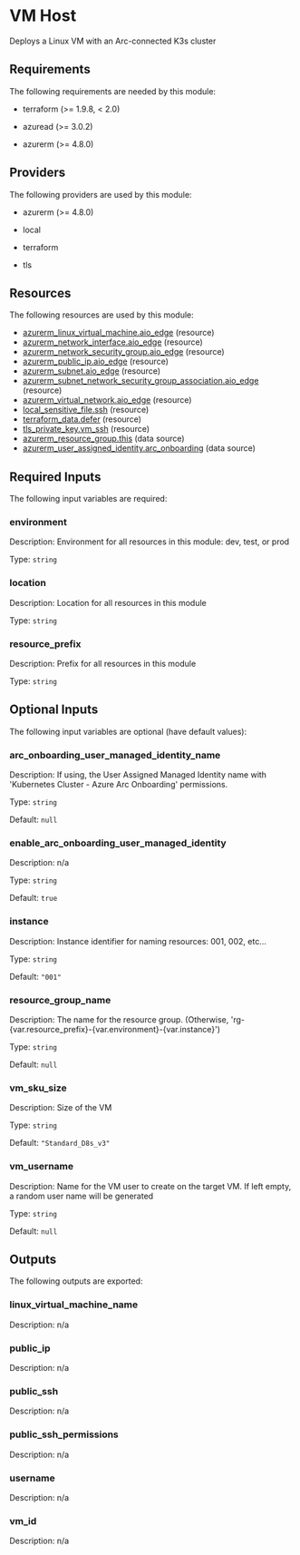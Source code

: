 <!-- BEGIN_TF_DOCS -->
# VM Host

Deploys a Linux VM with an Arc-connected K3s cluster

## Requirements

The following requirements are needed by this module:

- terraform (>= 1.9.8, < 2.0)

- azuread (>= 3.0.2)

- azurerm (>= 4.8.0)

## Providers

The following providers are used by this module:

- azurerm (>= 4.8.0)

- local

- terraform

- tls

## Resources

The following resources are used by this module:

- [azurerm_linux_virtual_machine.aio_edge](https://registry.terraform.io/providers/hashicorp/azurerm/latest/docs/resources/linux_virtual_machine) (resource)
- [azurerm_network_interface.aio_edge](https://registry.terraform.io/providers/hashicorp/azurerm/latest/docs/resources/network_interface) (resource)
- [azurerm_network_security_group.aio_edge](https://registry.terraform.io/providers/hashicorp/azurerm/latest/docs/resources/network_security_group) (resource)
- [azurerm_public_ip.aio_edge](https://registry.terraform.io/providers/hashicorp/azurerm/latest/docs/resources/public_ip) (resource)
- [azurerm_subnet.aio_edge](https://registry.terraform.io/providers/hashicorp/azurerm/latest/docs/resources/subnet) (resource)
- [azurerm_subnet_network_security_group_association.aio_edge](https://registry.terraform.io/providers/hashicorp/azurerm/latest/docs/resources/subnet_network_security_group_association) (resource)
- [azurerm_virtual_network.aio_edge](https://registry.terraform.io/providers/hashicorp/azurerm/latest/docs/resources/virtual_network) (resource)
- [local_sensitive_file.ssh](https://registry.terraform.io/providers/hashicorp/local/latest/docs/resources/sensitive_file) (resource)
- [terraform_data.defer](https://registry.terraform.io/providers/hashicorp/terraform/latest/docs/resources/data) (resource)
- [tls_private_key.vm_ssh](https://registry.terraform.io/providers/hashicorp/tls/latest/docs/resources/private_key) (resource)
- [azurerm_resource_group.this](https://registry.terraform.io/providers/hashicorp/azurerm/latest/docs/data-sources/resource_group) (data source)
- [azurerm_user_assigned_identity.arc_onboarding](https://registry.terraform.io/providers/hashicorp/azurerm/latest/docs/data-sources/user_assigned_identity) (data source)

## Required Inputs

The following input variables are required:

### environment

Description: Environment for all resources in this module: dev, test, or prod

Type: `string`

### location

Description: Location for all resources in this module

Type: `string`

### resource\_prefix

Description: Prefix for all resources in this module

Type: `string`

## Optional Inputs

The following input variables are optional (have default values):

### arc\_onboarding\_user\_managed\_identity\_name

Description: If using, the User Assigned Managed Identity name with 'Kubernetes Cluster - Azure Arc Onboarding' permissions.

Type: `string`

Default: `null`

### enable\_arc\_onboarding\_user\_managed\_identity

Description: n/a

Type: `string`

Default: `true`

### instance

Description: Instance identifier for naming resources: 001, 002, etc...

Type: `string`

Default: `"001"`

### resource\_group\_name

Description: The name for the resource group. (Otherwise, 'rg-{var.resource\_prefix}-{var.environment}-{var.instance}')

Type: `string`

Default: `null`

### vm\_sku\_size

Description: Size of the VM

Type: `string`

Default: `"Standard_D8s_v3"`

### vm\_username

Description: Name for the VM user to create on the target VM. If left empty, a random user name will be generated

Type: `string`

Default: `null`

## Outputs

The following outputs are exported:

### linux\_virtual\_machine\_name

Description: n/a

### public\_ip

Description: n/a

### public\_ssh

Description: n/a

### public\_ssh\_permissions

Description: n/a

### username

Description: n/a

### vm\_id

Description: n/a
<!-- END_TF_DOCS -->
